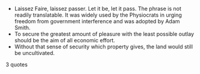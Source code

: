  - Laissez Faire, laissez passer. Let it be, let it pass. The phrase is not readily translatable. It was widely used by the Physiocrats in urging freedom from government interference and was adopted by Adam Smith.
 - To secure the greatest amount of pleasure with the least possible outlay should be the aim of all economic effort.
 - Without that sense of security which property gives, the land would still be uncultivated.

3 quotes